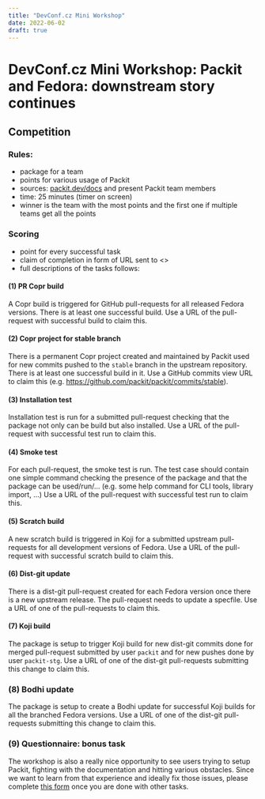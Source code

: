 ```yaml
---
title: "DevConf.cz Mini Workshop"
date: 2022-06-02
draft: true
---
```


# DevConf.cz Mini Workshop: Packit and Fedora: downstream story continues

## Competition

### Rules:

- package for a team
- points for various usage of Packit
- sources: [packit.dev/docs](https://packit.dev/docs) and present Packit team members
- time: 25 minutes (timer on screen)
- winner is the team with the most points and the first one if multiple teams get all the points

### Scoring

- point for every successful task
- claim of completion in form of URL sent to <<add a GitHub discussion thread URL>>
- full descriptions of the tasks follows:

#### (1) PR Copr build

A Copr build is triggered for GitHub pull-requests
for all released Fedora versions.
There is at least one successful build.
Use a URL of the pull-request with successful build to claim this.

#### (2) Copr project for stable branch

There is a permanent Copr project created and maintained by Packit
used for new commits pushed to the `stable` branch in the upstream repository.
There is at least one successful build in it.
Use a GitHub commits view URL to claim this (e.g. https://github.com/packit/packit/commits/stable).

#### (3) Installation test

Installation test is run for a submitted pull-request checking
that the package not only can be build but also installed.
Use a URL of the pull-request with successful test run to claim this.

#### (4) Smoke test

For each pull-request, the smoke test is run.
The test case should contain one simple command checking the presence of the package
and that the package can be used/run/...
(e.g. some help command for CLI tools, library import, ...)
Use a URL of the pull-request with successful test run to claim this.

#### (5) Scratch build

A new scratch build is triggered in Koji for a submitted upstream pull-requests
for all development versions of Fedora.
Use a URL of the pull-request with successful scratch build to claim this.

#### (6) Dist-git update

There is a dist-git pull-request created for each Fedora version
once there is a new upstream release.
The pull-request needs to update a specfile.
Use a URL of one of the pull-requests to claim this.

#### (7) Koji build

The package is setup to trigger Koji build for new dist-git commits
done for merged pull-request submitted by user `packit` and for new pushes done by user `packit-stg`.
Use a URL of one of the dist-git pull-requests submitting this change to claim this.

### (8) Bodhi update

The package is setup to create a Bodhi update for successful Koji builds
for all the branched Fedora versions.
Use a URL of one of the dist-git pull-requests submitting this change to claim this.

### (9) Questionnaire: bonus task

The workshop is also a really nice opportunity to see users trying
to setup Packit, fighting with the documentation and hitting various obstacles.
Since we want to learn from that experience and ideally fix those issues,
please complete [this form](https://forms.gle/KFeHYafnSEDcEALL6)
once you are done with other tasks.
